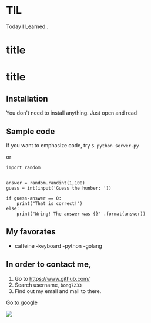 # TIL
Today I Learned..

<h1>title</h1>

# title

## Installation

You don't need to install anything.
Just open and read

## Sample code

If you want to emphasize code, try `$ python server.py`

or

```
import random


answer = random.randint(1,100)
guess = int(input('Guess the hunber: '))

if guess-answer == 0:
    print("That is correct!")
else:
    print("Wring! The answer was {}" .format(answer))
```

## My favorates

- caffeine
-keyboard
-python
-golang

## In order to contact me,

1. Go to https://www.github.com/
2. Search username, `bong7233`
3. Find out my email and mail to there.

[Go to google](https://www.google.com/)

![](https://github.com/account)
